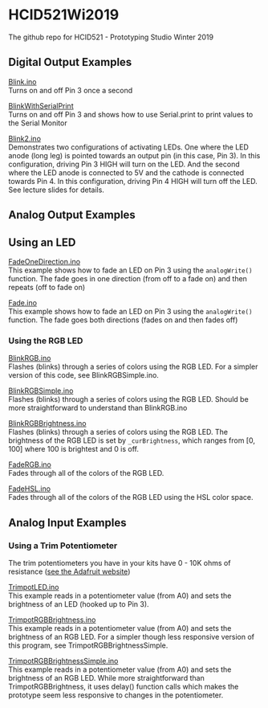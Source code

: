 # HCID521Wi2019
The github repo for HCID521 - Prototyping Studio Winter 2019

## Digital Output Examples
[Blink.ino](https://github.com/jonfroehlich/HCID521Wi2019/tree/master/Arduino/Blink/Blink.ino)<br/>
Turns on and off Pin 3 once a second

[BlinkWithSerialPrint](https://github.com/jonfroehlich/HCID521Wi2019/tree/master/Arduino/BlinkWithSerialPrint/BlinkWithSerialPrint.ino)<br/>
Turns on and off Pin 3 and shows how to use Serial.print to print values to the Serial Monitor

[Blink2.ino](https://github.com/jonfroehlich/HCID521Wi2019/tree/master/Arduino/Blink2/Blink2.ino)<br/>
Demonstrates two configurations of activating LEDs. One where the LED   anode (long leg) is pointed towards an output pin (in this case, Pin 3). In this configuration, driving Pin 3 HIGH will turn on the LED. And the second where the LED anode is connected to 5V and the cathode is connected towards Pin 4. In this configuration, driving Pin 4 HIGH will turn off the LED. See lecture slides for details.

## Analog Output Examples
## Using an LED
[FadeOneDirection.ino](https://github.com/jonfroehlich/HCID521Wi2019/tree/master/Arduino/FadeOneDirection/FadeOneDirection.ino)<br/>This example shows how to fade an LED on Pin 3 using the `analogWrite()` function. The fade goes in one direction (from off to a fade on) and then repeats (off to fade on)

[Fade.ino](https://github.com/jonfroehlich/HCID521Wi2019/tree/master/Arduino/Fade/Fade.ino)<br/>
This example shows how to fade an LED on Pin 3 using the `analogWrite()` function. The fade goes both directions (fades on and then fades off)

### Using the RGB LED
[BlinkRGB.ino](https://github.com/jonfroehlich/HCID521Wi2019/tree/master/Arduino/BlinkRGB/BlinkRGB.ino)<br/>
Flashes (blinks) through a series of colors using the RGB LED. For a simpler version of this code, see BlinkRGBSimple.ino.

[BlinkRGBSimple.ino](https://github.com/jonfroehlich/HCID521Wi2019/tree/master/Arduino/BlinkRGBSimple/BlinkRGBSimple.ino)<br/>
Flashes (blinks) through a series of colors using the RGB LED. Should be more straightforward to understand than BlinkRGB.ino

[BlinkRGBBrightness.ino](https://github.com/jonfroehlich/HCID521Wi2019/tree/master/Arduino/BlinkRGBBrightness/BlinkRGBBrightness.ino)<br/>
Flashes (blinks) through a series of colors using the RGB LED. The brightness of the RGB LED is set by `_curBrightness`, which ranges from [0, 100] where 100 is brightest and 0 is off.

[FadeRGB.ino](https://github.com/jonfroehlich/HCID521Wi2019/tree/master/DemoCode/Lecture03-PhysicalComputing1/FadeRGB)<br/>
Fades through all of the colors of the RGB LED.

[FadeHSL.ino](https://github.com/jonfroehlich/HCID521Wi2019/tree/master/DemoCode/Lecture03-PhysicalComputing1/FadeHSL)<br/>
Fades through all of the colors of the RGB LED using the HSL color space.

## Analog Input Examples

### Using a Trim Potentiometer
The trim potentiometers you have in your kits have 0 - 10K ohms of resistance ([see the Adafruit website](https://www.adafruit.com/product/356?gclid=Cj0KCQiA1sriBRD-ARIsABYdwwGDMgwBoyz1exlAjqUqEU3sLbYekY7SDkNCvGySmwVg8JoNQq4CXrUaAiTbEALw_wcB))

[TrimpotLED.ino](https://github.com/jonfroehlich/HCID521Wi2019/tree/master/Arduino/TrimpotLED/TrimpotLED.ino)<br/>
This example reads in a potentiometer value (from A0) and sets the brightness of an LED (hooked up to Pin 3).

[TrimpotRGBBrightness.ino](https://github.com/jonfroehlich/HCID521Wi2019/tree/master/Arduino/TrimpotRGBBrightness/TrimpotRGBBrightness.ino)<br/>
This example reads in a potentiometer value (from A0) and sets the brightness of an RGB LED. For a simpler though less responsive version of this program, see TrimpotRGBBrightnessSimple.

[TrimpotRGBBrightnessSimple.ino](https://github.com/jonfroehlich/HCID521Wi2019/tree/master/Arduino/TrimpotRGBBrightnessSimple/TrimpotRGBBrightnessSimple.ino)<br/>
This example reads in a potentiometer value (from A0) and sets the brightness of an RGB LED. While more straightforward than TrimpotRGBBrightness, it uses delay() function calls which makes the prototype seem less responsive to changes in the potentiometer.
